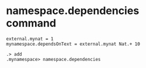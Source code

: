 # namespace.dependencies command

```unison:hide
external.mynat = 1
mynamespace.dependsOnText = external.mynat Nat.+ 10
```

```ucm
.> add
.mynamespace> namespace.dependencies
```
